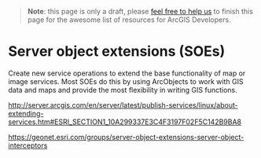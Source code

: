 > **Note**: this page is only a draft, please [feel free to help us](https://github.com/hhkaos/awesome-arcgis#contributions) to finish this page for the awesome list of resources for ArcGIS Developers.

# Server object extensions (SOEs)
<!-- START doctoc -->
<!-- END doctoc -->

Create new service operations to extend the base functionality of map or image services. Most SOEs do this by using ArcObjects to work with GIS data and maps and provide the most flexibility in writing GIS functions.

http://server.arcgis.com/en/server/latest/publish-services/linux/about-extending-services.htm#ESRI_SECTION1_10A299337E3C4F3197F02F5C142B9BA8

https://geonet.esri.com/groups/server-object-extensions-server-object-interceptors
